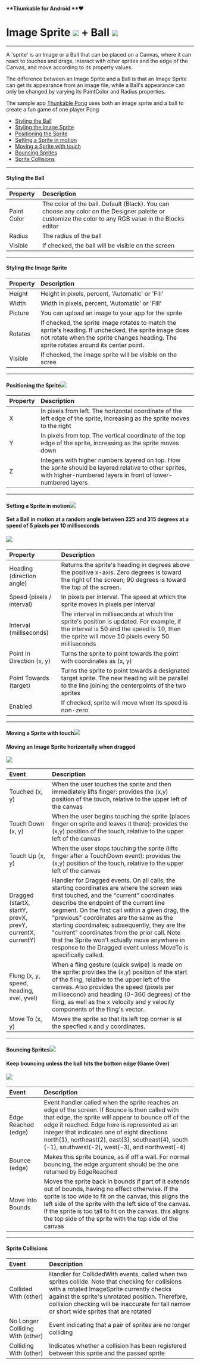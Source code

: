 #### **Thunkable for Android **❤

# Image Sprite ![](/assets/image-sprite-icon.png) + Ball ![](/assets/ball-icon.png)

---

A 'sprite' is an Image or a Ball that can be placed on a Canvas, where it can react to touches and drags, interact with other sprites  and the edge of the Canvas, and move according to its property values.

The difference between an Image Sprite and a Ball is that an Image Sprite can get its appearance from an image file, while a Ball's appearance can only be changed by varying its PaintColor and Radius properties.

The sample app [Thunkable Pong](https://www.gitbook.com/book/albertching/thunkable-docs/edit#) uses both an image sprite and a ball to create a fun game of one player Pong

* [Styling the Ball](#styling-the-ball)
* [Styling the Image Sprite](#styling-the-image-sprite)
* [Positioning the Sprite](#positioning-the-sprite-)
* [Setting a Sprite in motion](#setting-a-sprite-in-motion-set-a-ball-in-motion-at-a-random-angle-between-225-and-315-degrees-at-a-speed-of-5-pixels-per-10-milliseconds)
* [Moving a Sprite with touch](#moving-a-sprite-with-touch-moving-an-image-sprite-horizontally-when-dragged)
* [Bouncing Sprites](#bouncing-sprites-keep-bouncing-unless-the-ball-hits-the-bottom-edge-game-over)
* [Sprite Collisions](#sprite-collisions)

---

#### Styling the Ball

| Property | Description |
| :--- | :--- |
| Paint Color | The color of the ball. Default \(Black\). You can choose any color on the Designer palette or customize the color to any RGB value in the Blocks editor |
| Radius | The radius of the ball |
| Visible | If checked, the ball will be visible on the screen |

---

#### Styling the Image Sprite

| Property | Description |
| :--- | :--- |
| Height | Height in pixels, percent, 'Automatic' or 'Fill' |
| Width | Width in pixels, percent, 'Automatic' or 'Fill' |
| Picture | You can upload an image to your app for the sprite |
| Rotates | If checked, the sprite image rotates to match the sprite's heading. If unchecked, the sprite image does not rotate when the sprite changes heading. The sprite rotates around its center point. |
| Visible | If checked, the image sprite will be visible on the scree |

---

#### Positioning the Sprite![](/assets/sprite-fig-2.png)

| Property | Description |
| :--- | :--- |
| X | In pixels from left. The horizontal coordinate of the left edge of the sprite, increasing as the sprite moves to the right |
| Y | In pixels from top. The vertical coordinate of the top edge of the sprite, increasing as the sprite moves down |
| Z | Integers with higher numbers layered on top. How the sprite should be layered relative to other sprites, with higher-numbered layers in front of lower-numbered layers |

---

#### Setting a Sprite in motion![](/assets/sprite-fig-3.png)

#### **Set a Ball in motion at a random angle between 225 and 315 degrees at a speed of 5 pixels per 10 milliseconds**

#### ![](/assets/sprite-blocks-2.png)

| Property | Description |
| :--- | :--- |
| Heading \(direction angle\) | Returns the sprite's heading in degrees above the positive x-axis. Zero degrees is toward the right of the screen; 90 degrees is toward the top of the screen. |
| Speed \(pixels / interval\) | In pixels per interval. The speed at which the sprite moves in pixels per interval |
| Interval \(milliseconds\) | The interval in milliseconds at which the sprite's position is updated. For example, if the interval is 50 and the speed is 10, then the sprite will move 10 pixels every 50 milliseconds |
| Point In Direction \(x, y\) | Turns the sprite to point towards the point with coordinates as \(x, y\) |
| Point Towards \(target\) | Turns the sprite to point towards a designated target sprite. The new heading will be parallel to the line joining the centerpoints of the two sprites |
| Enabled | If checked, sprite will move when its speed is non-zero |

---

#### Moving a Sprite with touch![](/assets/sprite-fig-1.png)

#### Moving an Image Sprite horizontally when dragged

![](/assets/sprite-blocks-1.png)

| Event | Description |
| :--- | :--- |
| Touched \(x, y\) | When the user touches the sprite and then immediately lifts finger: provides the \(x,y\) position of the touch, relative to the upper left of the canvas |
| Touch Down \(x, y\) | When the user begins touching the sprite \(places finger on sprite and leaves it there\): provides the \(x,y\) position of the touch, relative to the upper left of the canvas |
| Touch Up \(x, y\) | When the user stops touching the sprite \(lifts finger after a TouchDown event\): provides the \(x,y\) position of the touch, relative to the upper left of the canvas |
| Dragged \(startX, startY, prevX, prevY, currentX, currentY\) | Handler for Dragged events. On all calls, the starting coordinates are where the screen was first touched, and the "current" coordinates describe the endpoint of the current line segment. On the first call within a given drag, the "previous" coordinates are the same as the starting coordinates; subsequently, they are the "current" coordinates from the prior call. Note that the Sprite won't actually move anywhere in response to the Dragged event unless MoveTo is specifically called. |
| Flung \(x, y, speed, heading, xvel, yvel\) | When a fling gesture \(quick swipe\) is made on the sprite: provides the \(x,y\) position of the start of the fling, relative to the upper left of the canvas. Also provides the speed \(pixels per millisecond\) and heading \(0-360 degrees\) of the fling, as well as the x velocity and y velocity components of the fling's vector. |
| Move To \(x, y\) | Moves the sprite so that its left top corner is at the specfied x and y coordinates. |

---

#### Bouncing Sprites![](/assets/sprite-fig-4.png)

#### Keep bouncing unless the ball hits the bottom edge \(Game Over\)

#### ![](/assets/sprite-blocks-3.png)

| Event | Description |
| :--- | :--- |
| Edge Reached \(edge\) | Event handler called when the sprite reaches an edge of the screen. If Bounce is then called with that edge, the sprite will appear to bounce off of the edge it reached. Edge here is represented as an integer that indicates one of eight directions north\(1\), northeast\(2\), east\(3\), southeast\(4\), south \(-1\), southwest\(-2\), west\(-3\), and northwest\(-4\) |
| Bounce \(edge\) | Makes this sprite bounce, as if off a wall. For normal bouncing, the edge argument should be the one returned by EdgeReached |
| Move Into Bounds | Moves the sprite back in bounds if part of it extends out of bounds, having no effect otherwise. If the sprite is too wide to fit on the canvas, this aligns the left side of the sprite with the left side of the canvas. If the sprite is too tall to fit on the canvas, this aligns the top side of the sprite with the top side of the canvas |

---

#### Sprite Collisions

| Event | Description |
| :--- | :--- |
| Collided With \(other\) | Handler for CollidedWith events, called when two sprites collide. Note that checking for collisions with a rotated ImageSprite currently checks against the sprite's unrotated position. Therefore, collision checking will be inaccurate for tall narrow or short wide sprites that are rotated |
| No Longer Colliding With \(other\) | Event indicating that a pair of sprites are no longer colliding |
| Colliding With \(other\) | Indicates whether a collision has been registered between this sprite and the passed sprite |

#### 



